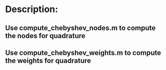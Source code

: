 # Description:
## Use compute_chebyshev_nodes.m to compute the nodes for quadrature
## Use compute_chebyshev_weights.m to compute the weights for quadrature

